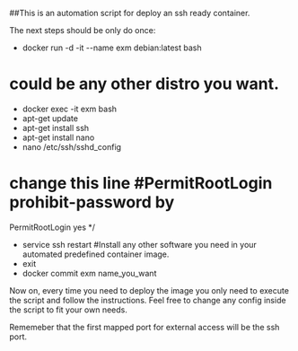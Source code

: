 ##This is an automation script for deploy an ssh ready container.

The next steps should be only do once:

- docker run -d -it --name exm debian:latest bash
# could be any other distro you want.
- docker exec -it exm bash
- apt-get update
- apt-get install ssh
- apt-get install nano
- nano /etc/ssh/sshd_config
# change this line #PermitRootLogin prohibit-password by
 PermitRootLogin yes */
- service ssh restart
#Install any other software you need in your automated predefined container image.
- exit
- docker commit exm name_you_want

Now on, every time you need to deploy the image you only need to execute the script and 
follow the instructions. Feel free to change any config inside the script to fit your
own needs.

Rememeber that the first mapped port for external access will be the ssh port.
